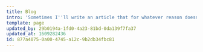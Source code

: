 ```yaml
---
title: Blog
intro: 'Sometimes I''ll write an article that for whatever reason doesn''t fit well within the other categories. They''re posted here.'
template: page
updated_by: 29b0194a-1fd0-4a23-81bd-0da139f7fa37
updated_at: 1609282436
id: 877a4075-0a00-4745-a12c-9b2db34fbc81
---
```

